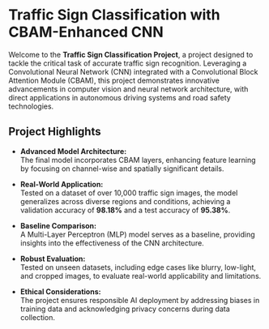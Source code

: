 
# Traffic Sign Classification with CBAM-Enhanced CNN  

Welcome to the **Traffic Sign Classification Project**, a project designed to tackle the critical task of accurate traffic sign recognition. Leveraging a Convolutional Neural Network (CNN) integrated with a Convolutional Block Attention Module (CBAM), this project demonstrates innovative advancements in computer vision and neural network architecture, with direct applications in autonomous driving systems and road safety technologies.

## Project Highlights  

- **Advanced Model Architecture:**  
  The final model incorporates CBAM layers, enhancing feature learning by focusing on channel-wise and spatially significant details.  
 
- **Real-World Application:**  
  Tested on a dataset of over 10,000 traffic sign images, the model generalizes across diverse regions and conditions, achieving a validation accuracy of **98.18%** and a test accuracy of **95.38%**.

- **Baseline Comparison:**  
  A Multi-Layer Perceptron (MLP) model serves as a baseline, providing insights into the effectiveness of the CNN architecture. 

- **Robust Evaluation:**  
  Tested on unseen datasets, including edge cases like blurry, low-light, and cropped images, to evaluate real-world applicability and limitations.

- **Ethical Considerations:**  
  The project ensures responsible AI deployment by addressing biases in training data and acknowledging privacy concerns during data collection.  
